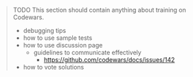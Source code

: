 > TODO This section should contain anything about training on Codewars.
>
> - debugging tips
> - how to use sample tests
> - how to use discussion page
>   - guidelines to communicate effectively
>     - https://github.com/codewars/docs/issues/142
> - how to vote solutions
